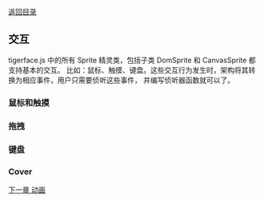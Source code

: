 [返回目录](readme.md)

## 交互

tigerface.js 中的所有 Sprite 精灵类，包括子类 DomSprite 和 CanvasSprite 都支持基本的交互。
比如：鼠标、触摸、键盘。这些交互行为发生时，架构将其转换为相应事件，用户只需要侦听这些事件，
并编写侦听器函数就可以了。


### 鼠标和触摸



### 拖拽

### 键盘

### Cover

[下一章 动画](animation.md)